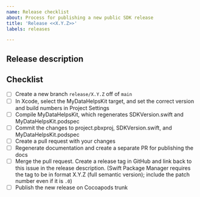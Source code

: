 ```yaml
---
name: Release checklist
about: Process for publishing a new public SDK release
title: 'Release <<X.Y.Z>>'
labels: releases

---
```


## Release description



## Checklist

- [ ] Create a new branch `release/X.Y.Z` off of `main`
- [ ] In Xcode, select the MyDataHelpsKit target, and set the correct version and build numbers in Project Settings
- [ ] Compile MyDataHelpsKit, which regenerates SDKVersion.swift and MyDataHelpsKit.podspec
- [ ] Commit the changes to project.pbxproj, SDKVersion.swift, and MyDataHelpsKit.podspec
- [ ] Create a pull request with your changes
- [ ] Regenerate documentation and create a separate PR for publishing the docs
- [ ] Merge the pull request. Create a release tag in GitHub and link back to this issue in the release description. (Swift Package Manager requires the tag to be in format X.Y.Z (full semantic version); include the patch number even if it is `.0`)
- [ ] Publish the new release on Cocoapods trunk
